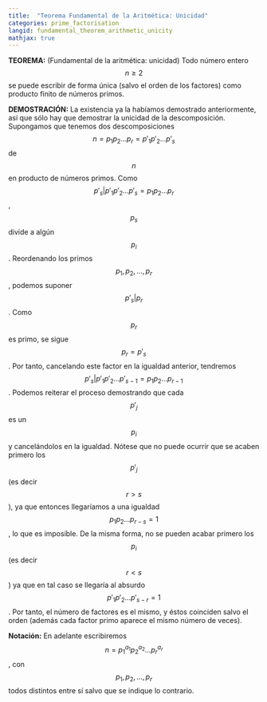 ```yaml
---
title:  "Teorema Fundamental de la Aritmética: Unicidad"
categories: prime_factorisation
langid: fundamental_theorem_arithmetic_unicity
mathjax: true
---
```


<b>TEOREMA:</b> (Fundamental de la aritmética: unicidad) Todo número entero $$n\ge2$$ se puede escribir de forma única (salvo el orden de los factores) como producto finito de números primos.

<b>DEMOSTRACIÓN:</b>  La existencia ya la habíamos demostrado anteriormente, así que sólo hay que demostrar la unicidad de la descomposición. Supongamos que tenemos dos descomposiciones $$n=p_1p_2\dots p_r=p'_1p'_2\dots p'_s$$ de $$n$$ en producto de números primos. Como $$p'_s\vert p'_1p'_2\dots p'_s=p_1p_2\dots p_r$$, $$p_s$$ divide a algún $$p_i$$. Reordenando los primos $$p_1,p_2,\dots,p_r$$, podemos suponer $$p'_s\vert p_r$$. Como $$p_r$$ es primo, se sigue $$p_r=p'_s$$. Por tanto, cancelando este factor en la igualdad anterior, tendremos $$p'_s\vert p'_1p'_2\dots p'_{s-1}=p_1p_2\dots p_{r-1}$$. Podemos reiterar el proceso demostrando que cada $$p'_j$$ es un $$p_i$$ y cancelándolos en la igualdad. Nótese que no puede ocurrir que se acaben primero los $$p'_j$$ (es decir $$r>s$$), ya que entonces llegaríamos a una igualdad $$p_1p_2\dots p_{r-s}=1$$, lo que es imposible. De la misma forma, no se pueden acabar primero los $$p_i$$ (es decir $$r\lt s$$) ya que en tal caso se llegaría al absurdo $$p'_1p'_2\dots p'_{s-r}=1$$. Por tanto, el número de factores es el mismo, y éstos coinciden salvo el orden (además cada factor primo aparece el mismo número de veces).

<b>Notación:</b> En adelante escribiremos $$n=p_1^{a_1}p_2^{a_2}\dots p_r^{a_r}$$, con $$p_1,p_2,\dots,p_r$$ todos distintos entre sí salvo que se indique lo contrario.